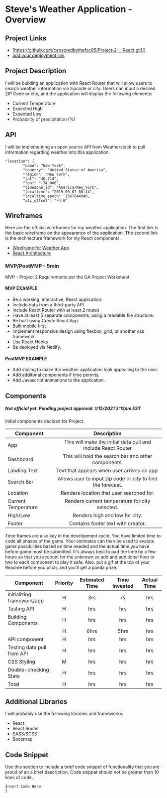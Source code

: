 # Steve's Weather Application - Overview

## Project Links

- [https://github.com/censoredbythefcc95/Project-2---React.git]()
- [add your deployment link]()

## Project Description

I will be building an application with React Router that will allow users to search weather information via zipcode or city. Users can input a desired ZIP Code or city, and the application will display the following elements:

- Current Temperature
- Expected High
- Expected Low
- Probability of precipitation (%)

## API

I will be implementing an open source API from Weatherstack to pull information regarding weather into this application. 



```
"location": {
        "name": "New York",
        "country": "United States of America",
        "region": "New York",
        "lat": "40.714",
        "lon": "-74.006",
        "timezone_id": "America/New_York",
        "localtime": "2019-09-07 08:14",
        "localtime_epoch": 1567844040,
        "utc_offset": "-4.0"
```


## Wireframes

Here are the official wireframes for my weather application. The first link is the basic wireframe on the appearance of the application. The second link is the architecture framework for my React components.

- [Wireframe for Weather App](https://i.imgur.com/cnm9AeE.png)
- [React Architecture](https://docs.google.com/drawings/d/11FJsXy7JUS9SXzZjLXQqM6oizeMrJBlcIJNd5Bk4Pss/edit?usp=sharing)


### MVP/PostMVP - 5min

MVP - Project 2 Requirements per the GA Project Worksheet  

#### MVP EXAMPLE
- Be a working, interactive, React application.
- Include data from a third-party API
- Include React Router with at least 2 routes
- Have at least 5 separate components, using a readable file structure.
- Be built using Create React App.
- Built mobile first
- Implement responsive design using flexbox, grid, or another css framework.
- Use React Hooks
- Be deployed via Netlify.

#### PostMVP EXAMPLE

- Add styling to make the weather application look appealing to the user.
- Add additonal components if time permits.
- Add Javascript animations to the application. 

## Components
##### Not official yet. Pending project approval. 1/15/2021 3:12pm EST

Initial components decided for Project. 

| Component | Description | 
| --- | :---: |  
| App | This will make the initial data pull and include React Router| 
| Dashboard | This will hold the search bar and other components. | 
| Landing Text | Text that appears when user arrives on app. | 
| Search Bar | Allows user to input zip code or city to find the forecast. |
| Location | Renders location that user searched for. |
| Current Temperature | Renders current temperature for city selected. |
| High/Low | Renders high and low for city. |
| Footer | Contains footer text with creator.|


Time frames are also key in the development cycle.  You have limited time to code all phases of the game.  Your estimates can then be used to evalute game possibilities based on time needed and the actual time you have before game must be submitted. It's always best to pad the time by a few hours so that you account for the unknown so add and additional hour or two to each component to play it safe. Also, put a gif at the top of your Readme before you pitch, and you'll get a panda prize.

| Component | Priority | Estimated Time | Time Invested | Actual Time |
| --- | :---: |  :---: | :---: | :---: |
| Initializing framework/app | H | 3rs| rs | hrs |
| Testing API | H | hrs| hrs | hrs |
| Building Components | H | hrs| hrs | hrs |
|  | H | 6hrs| 5hrs | hrs |
| API component | H | hrs| hrs | hrs |
| Testing data pull from API | H | hrs| hrs | hrs |
| CSS Styling | M | hrs| hrs | hrs |
| Double-checking State | H | hrs| hrs | hrs |
| Total | H | hrs| hrs | hrs |


## Additional Libraries
I will probably use the following libraries and frameworks:

- React
- React Router
- SASS/SCSS
- Bootstrap

## Code Snippet

Use this section to include a brief code snippet of functionality that you are proud of an a brief description.  Code snippet should not be greater than 10 lines of code. 

```
Insert Code Here
}
```